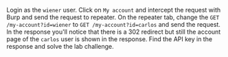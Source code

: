 Login as the `wiener` user. Click on `My account` and intercept the request with Burp and send the request to repeater. On the repeater tab, change the `GET /my-account?id=wiener` to `GET /my-account?id=carlos` and send the request. In the response you'll notice that there is a 302 redirect but still the account page of the `carlos` user is shown in the response. Find the API key in the response and solve the lab challenge. 
